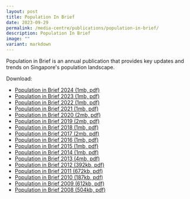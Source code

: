 ```yaml
---
layout: post
title: Population In Brief
date: 2023-09-29
permalink: /media-centre/publications/population-in-brief/
description: Population In Brief
image: ""
variant: markdown
---
```

Population in Brief is an annual publication that provides key updates and trends on Singapore's population landscape.

Download:
- [Population in Brief 2024 (1mb, pdf)](/files/media-centre/publications/Population_in_Brief_2024.pdf)
- [Population in Brief 2023 (1mb, pdf)](/files/media-centre/publications/population-in-brief-2023.pdf)
- [Population in Brief 2022 (1mb, pdf)](/files/media-centre/publications/population-in-brief-2022.pdf)
- [Population in Brief 2021 (1mb, pdf)](/files/media-centre/publications/population-in-brief-2021.pdf)
- [Population in Brief 2020 (2mb, pdf)](/files/media-centre/publications/population-in-brief-2020.pdf)
- [Population in Brief 2019 (2mb, pdf)](/files/media-centre/publications/population-in-brief-2019.pdf)
- [Population in Brief 2018 (1mb, pdf)](/images/publicationimages/population-in-brief-2018.pdf)
- [Population in Brief 2017 (2mb, pdf)](/images/publicationimages/population-in-brief-2017.pdf)
- [Population in Brief 2016 (1mb, pdf)](/files/media-centre/publications/population-in-brief-2016.pdf)
- [Population in Brief 2015 (1mb, pdf)](/files/media-centre/publications/population-in-brief-2015.pdf)
- [Population in Brief 2014 (1mb, pdf)](/files/media-centre/publications/population-in-brief-2014.pdf)
- [Population in Brief 2013 (4mb, pdf)](/images/publicationimages/population-in-brief-2013.pdf)
- [Population in Brief 2012 (392kb, pdf)](/images/publicationimages/population-in-brief-2012.pdf)
- [Population in Brief 2011 (672kb, pdf)](/images/publicationimages/population-in-brief-2011.pdf)
- [Population in Brief 2010 (187kb, pdf)](/images/publicationimages/population-in-brief-2010.pdf)
- [Population in Brief 2009 (612kb, pdf)](/images/publicationimages/population-in-brief-2009.pdf)
- [Population in Brief 2008 (504kb, pdf)](/images/publicationimages/population-in-brief-2008.pdf)